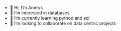 - 👋 Hi, I’m Anerys 
- 👀 I’m interested in databases
- 🌱 I’m currently learning pythod and sql
- 💞️ I’m looking to collaborate on data centric projects


<!---
amenaly/amenaly is a ✨ special ✨ repository because its `README.md` (this file) appears on your GitHub profile.
You can click the Preview link to take a look at your changes.
--->
